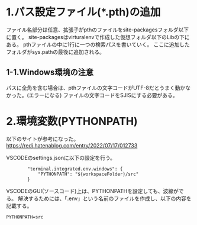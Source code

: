 # 1.パス設定ファイル(*.pth)の追加
ファイル名部分は任意、拡張子がpthのファイルをsite-packagesフォルダ以下に置く。
site-packagesはvirturalenvで作成した仮想フォルダ以下のLibの下にある。
pthファイルの中に1行に一つの検索パスを書いていく。
ここに追加したフォルダがsys.pathの最後に追加される。

## 1-1.Windows環境の注意

パスに全角を含む場合は、pthファイルの文字コードがUTF-8だとうまく動かなかった。(エラーになる)
ファイルの文字コードをSJISにする必要がある。

# 2.環境変数(PYTHONPATH)

以下のサイトが参考になった。
https://redj.hatenablog.com/entry/2022/07/17/012733


VSCODEのsettings.jsonに以下の設定を行う。
```
		"terminal.integrated.env.windows": {
			"PYTHONPATH": "${workspaceFolder}/src"
		}
```

VSCODEのGUI(ソースコード)上は、PYTHONPATHを設定しても、波線がでる。
解決するためには、「.env」という名前のファイルを作成し、以下の内容を記載する。

```
PYTHONPATH=src
```